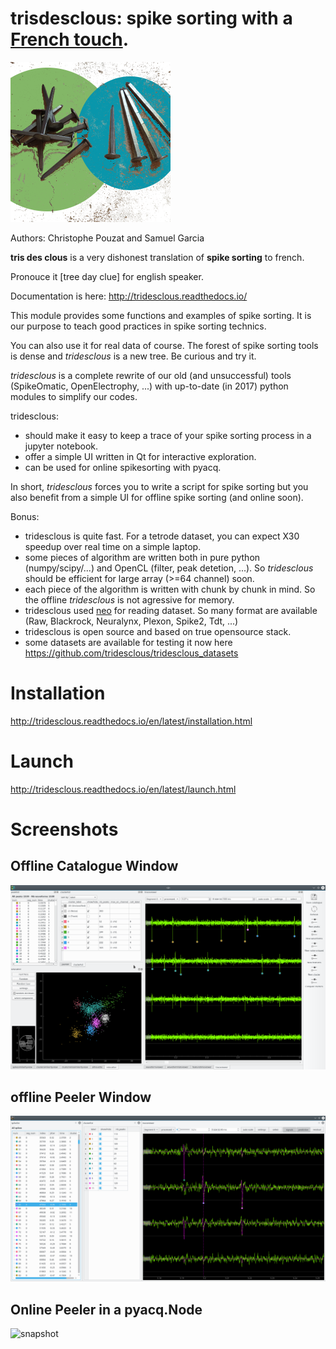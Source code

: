 # trisdesclous: spike sorting with a [French touch](https://fr.wikipedia.org/wiki/French_touch_(informatique)).

![icon](tridesclous/gui/icons/png/main_icon.png)

Authors: Christophe Pouzat and Samuel Garcia


**tris des clous** is a very dishonest translation of **spike sorting** to french.

Pronouce it [tree day clue] for english speaker.

Documentation is here: http://tridesclous.readthedocs.io/

This module provides some functions and examples of spike sorting.
It is our purpose to teach good practices in spike sorting technics.

You can also use it for real data of course. 
The forest of spike sorting tools is dense and *tridesclous* is a new tree.
Be curious and try it.

*tridesclous* is a complete rewrite of our old (and unsuccessful) tools (SpikeOmatic, OpenElectrophy, ...)
with up-to-date (in 2017) python modules to simplify our codes.

tridesclous:
  * should make it easy to keep a trace of your spike sorting process in
    a jupyter notebook.
  * offer a simple UI written in Qt for interactive exploration.
  * can be used for online spikesorting with pyacq.

In short, *tridesclous* forces you to write a script for spike sorting but 
you also benefit from a simple UI for offline spike sorting (and online soon).

Bonus:
  * tridesclous is quite fast. For a tetrode dataset, you can expect X30 speedup over real time on a simple laptop.
  * some pieces of algorithm are written both in pure python (numpy/scipy/...) and OpenCL (filter, peak detetion, ...). So *tridesclous* should be efficient for large array (>=64 channel) soon.
  * each piece of the algorithm is written with chunk by chunk in mind. So the offline *tridesclous* is not agressive for memory.
  * tridesclous used [neo](https://github.com/NeuralEnsemble/python-neo) for reading dataset. So many format are available (Raw, Blackrock, Neuralynx, Plexon, Spike2, Tdt, ...)
  * tridesclous is open source and based on true opensource stack.
  * some datasets are available for testing it now here https://github.com/tridesclous/tridesclous_datasets


# Installation

http://tridesclous.readthedocs.io/en/latest/installation.html

# Launch

http://tridesclous.readthedocs.io/en/latest/launch.html


# Screenshots

## Offline Catalogue Window
![snapshot](doc/img/snapshot_cataloguewindow.png)

## offline Peeler Window
![snapshot](doc/img/snapshot_peelerwindow.png)

## Online Peeler in a pyacq.Node
![snapshot](doc/img/online_tridesclous.gif)
